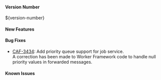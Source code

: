
#### Version Number
${version-number}

#### New Features

#### Bug Fixes
- [CAF-3434](https://jira.autonomy.com/browse/CAF-3434): Add priority queue support for job service.  
  A correction has been made to Worker Framework code to handle null priority values in forwarded messages.

#### Known Issues
